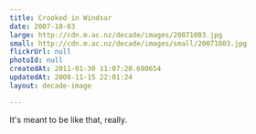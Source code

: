 ```yaml
---
title: Crooked in Windsor
date: 2007-10-03
large: http://cdn.m.ac.nz/decade/images/20071003.jpg
small: http://cdn.m.ac.nz/decade/images/small/20071003.jpg
flickrUrl: null
photoId: null
createdAt: 2011-01-30 11:07:20.690654
updatedAt: 2008-11-15 22:01:24
layout: decade-image

---
```

It's meant to be like that, really.
